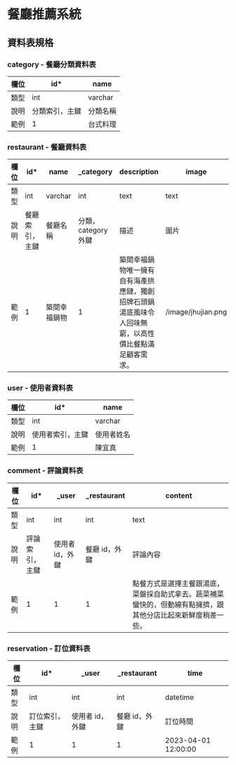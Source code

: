  # 餐廳推薦系統

## 資料表規格

### category - 餐廳分類資料表
欄位|id*|name|
|--|--|--|
類型|int|varchar|
說明|分類索引，主鍵|分類名稱|
|範例|1|台式料理|

### restaurant - 餐廳資料表
欄位|id*|name|_category|description|image
|--|--|--|--|--|--|
類型|int|varchar|int|text|text|
說明|餐廳索引，主鍵|餐廳名稱|分類，category 外鍵|描述|圖片|
|範例|1|築間幸福鍋物|1|築間幸福鍋物唯一擁有自有海產拱應鏈，獨創招牌石頭鍋湯底風味令人回味無窮，以高性價比餐點滿足顧客需求。|/image/jhujian.png|

### user - 使用者資料表
欄位|id*|name|
|--|--|--|
類型|int|varchar|
說明|使用者索引，主鍵|使用者姓名|
|範例|1|陳宜真|

### comment - 評論資料表
欄位|id*|_user|_restaurant|content|
|--|--|--|--|--|
類型|int|int|int|text
說明|評論索引，主鍵|使用者 id，外鍵|餐廳 id，外鍵|評論內容
|範例|1|1|1|點餐方式是選擇主餐跟湯底，菜盤採自助式拿去。蔬菜補菜蠻快的，但動線有點擁擠，跟其他分店比起來新鮮度稍差一些。

### reservation - 訂位資料表
欄位|id*|_user|_restaurant|time|
|--|--|--|--|--|
類型|int|int|int|datetime
說明|訂位索引，主鍵|使用者 id，外鍵|餐廳 id，外鍵|訂位時間
|範例|1|1|1|2023-04-01 12:00:00